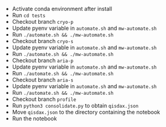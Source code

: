 - Activate conda environment after install
- Run `cd tests`
- Checkout branch `cryo-p`
- Update pyenv variable in `automate.sh` and `mw-automate.sh`
- Run `./automate.sh && ./mw-automate.sh`
- Checkout branch `cryo-s`
- Update pyenv variable in `automate.sh` and `mw-automate.sh`
- Run `./automate.sh && ./mw-automate.sh`
- Checkout branch `aria-p`
- Update pyenv variable in `automate.sh` and `mw-automate.sh`
- Run `./automate.sh && ./mw-automate.sh`
- Checkout branch `aria-s`
- Update pyenv variable in `automate.sh` and `mw-automate.sh`
- Run `./automate.sh && ./mw-automate.sh`
- Checkout branch `profile`
- Run `python3 consolidate.py` to obtain `qisdax.json`
- Move `qisdax.json` to the directory containing the notebook
- Run the notebook

